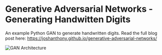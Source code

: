 # Generative Adversarial Networks - Generating Handwitten Digits

An example Python GAN to generate handwritten digits. Read the full blog post here: https://joshanthony.github.io/generative-adversarial-networks/

![GAN Architecture](https://joshanthony.github.io/assets/images/generative-adversarial-networks/gan-architecture.png)
